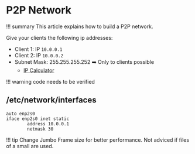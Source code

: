 # P2P Network

!!! summary
    This article explains how to build a P2P network.

Give your clients the following ip addresses:

* Client 1: IP `10.0.0.1`
* Client 2: IP `10.0.0.2`
* Subnet Mask: 255.255.255.252 :arrow_right: Only to clients possible 
    * [IP Calculator](http://jodies.de/ipcalc?host=10.1.6.0&mask1=30&mask2=)

!!! warning
    code needs to be verified

## /etc/network/interfaces
```
auto enp2s0
iface enp2s0 inet static
        address 10.0.0.1
        netmask 30
```

!!! tip
    Change Jumbo Frame size for better performance. Not adviced if files of a small are used.

